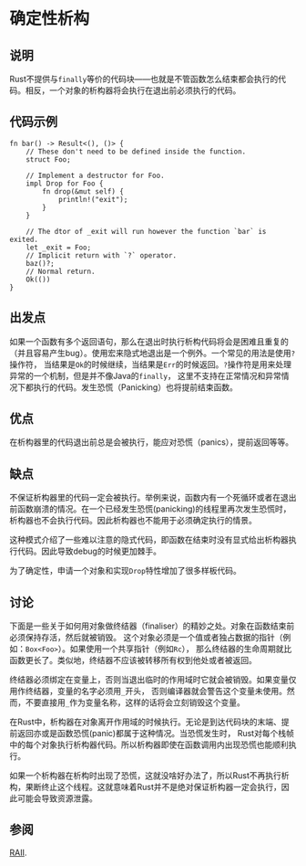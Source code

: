 # 确定性析构

## 说明

Rust不提供与`finally`等价的代码块——也就是不管函数怎么结束都会执行的代码。相反，一个对象的析构器将会执行在退出前必须执行的代码。

## 代码示例

```rust,ignore
fn bar() -> Result<(), ()> {
    // These don't need to be defined inside the function.
    struct Foo;

    // Implement a destructor for Foo.
    impl Drop for Foo {
        fn drop(&mut self) {
            println!("exit");
        }
    }

    // The dtor of _exit will run however the function `bar` is exited.
    let _exit = Foo;
    // Implicit return with `?` operator.
    baz()?;
    // Normal return.
    Ok(())
}
```

## 出发点

如果一个函数有多个返回语句，那么在退出时执行析构代码将会是困难且重复的（并且容易产生bug）。使用宏来隐式地退出是一个例外。一个常见的用法是使用`?`操作符，
当结果是`Ok`的时候继续，当结果是`Err`的时候返回。`?`操作符是用来处理异常的一个机制，但是并不像Java的`finally`，
这里不支持在正常情况和异常情况下都执行的代码。发生恐慌（Panicking）也将提前结束函数。

## 优点

在析构器里的代码退出前总是会被执行，能应对恐慌（panics），提前返回等等。

## 缺点

不保证析构器里的代码一定会被执行。举例来说，函数内有一个死循环或者在退出前函数崩溃的情况。在一个已经发生恐慌(panicking)的线程里再次发生恐慌时，析构器也不会执行代码。因此析构器也不能用于必须确定执行的情景。

这种模式介绍了一些难以注意的隐式代码，即函数在结束时没有显式给出析构器执行代码。因此导致debug的时候更加棘手。

为了确定性，申请一个对象和实现`Drop`特性增加了很多样板代码。

## 讨论

下面是一些关于如何用对象做终结器（finaliser）的精妙之处。对象在函数结束前必须保持存活，然后就被销毁。
这个对象必须是一个值或者独占数据的指针（例如：`Box<Foo>`）。如果使用一个共享指针（例如`Rc`），
那么终结器的生命周期就比函数更长了。类似地，终结器不应该被转移所有权到他处或者被返回。

终结器必须绑定在变量上，否则当退出临时的作用域时它就会被销毁。如果变量仅用作终结器，变量的名字必须用`_`开头，
否则编译器就会警告这个变量未使用。然而，不要直接用`_`作为变量名称，这样的话将会立刻销毁这个变量。

在Rust中，析构器在对象离开作用域的时候执行。无论是到达代码块的末端、提前返回亦或是函数恐慌(panic)都属于这种情况。当恐慌发生时，
Rust对每个栈帧中的每个对象执行析构器代码。所以析构器即使在函数调用内出现恐慌也能顺利执行。

如果一个析构器在析构时出现了恐慌，这就没啥好办法了，所以Rust不再执行析构，果断终止这个线程。这就意味着Rust并不是绝对保证析构器一定会执行，因此可能会导致资源泄露。

## 参阅

[RAII](../patterns/behavioural/RAII.md).
